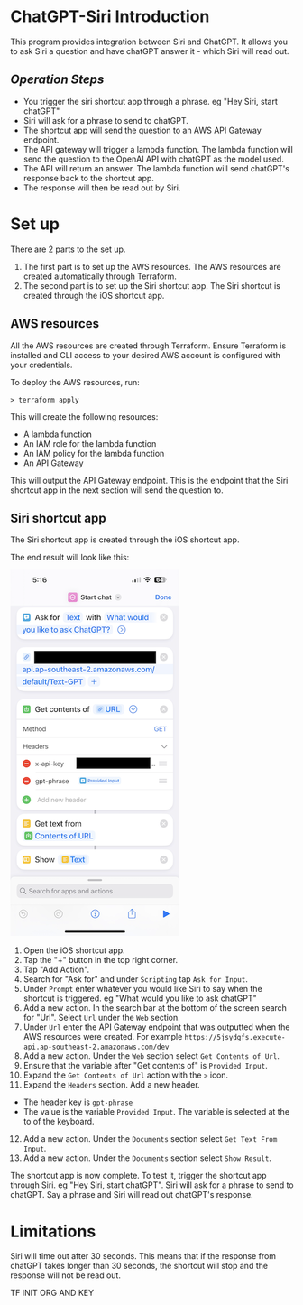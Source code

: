 # __ChatGPT-Siri Introduction__

This program provides integration between Siri and ChatGPT. It allows you to ask Siri a question and have chatGPT answer it - which Siri will  read out.

## _Operation Steps_  
  
- You trigger the siri shortcut app through a phrase. eg "Hey Siri, start chatGPT"
- Siri will ask for a phrase to send to chatGPT.
- The shortcut app will send the question to an AWS API Gateway endpoint.  
- The API gateway will trigger a lambda function. The lambda function will send the question to the OpenAI API with chatGPT as the model used.  
- The API will return an answer. The lambda function will send chatGPT's response back to the shortcut app.  
- The response will then be read out by Siri.  

# __Set up__

There are 2 parts to the set up.
1. The first part is to set up the AWS resources. The AWS resources are created automatically through Terraform.
2. The second part is to set up the Siri shortcut app. The Siri shortcut is created through the iOS shortcut app.


## __AWS resources__

All  the AWS resources are created through Terraform.
Ensure Terraform is installed and CLI access to your desired AWS account is configured with your credentials.

To deploy the AWS resources, run:
```
> terraform apply
```

This will create the following resources:
- A lambda function
- An IAM role for the lambda function
- An IAM policy for the lambda function
- An API Gateway 

This will output the API Gateway endpoint. This is the endpoint that the Siri shortcut app in the next section will send the question to.

## __Siri shortcut app__

The Siri shortcut app is created through the iOS shortcut app.

The end result will look like this:

![Siri shortcut app](./readme-images/Siri-Shortcut.PNG)

1. Open the iOS shortcut app.
2. Tap the "+" button in the top right corner.
3. Tap "Add Action".
4. Search for "Ask for" and under `Scripting` tap `Ask for Input`.
5. Under `Prompt` enter whatever you would like Siri to say when the shortcut is triggered. eg "What would you like to ask chatGPT"
6. Add a new action. In the search bar at the bottom of the screen search for "Url". Select `Url` under the `Web` section.
7. Under `Url` enter the API Gateway endpoint that was outputted when the AWS resources were created. For example `https://5jsydgfs.execute-api.ap-southeast-2.amazonaws.com/dev`
8. Add a new action. Under the `Web` section select `Get Contents of Url`.
9. Ensure that the variable after "Get contents of" is `Provided Input`.
10. Expand the `Get Contents of Url` action with the `>` icon.
11. Expand the `Headers` section. Add a new header.
- The header key is `gpt-phrase` 
- The value is the variable `Provided Input`. The variable is selected at the to of the keyboard.
12. Add a new action. Under the `Documents` section select `Get Text From Input`.
13. Add a new action. Under the `Documents` section select `Show Result`.

The shortcut app is now complete. To test it, trigger the shortcut app through Siri. eg "Hey Siri, start chatGPT". Siri will ask for a phrase to send to chatGPT. Say a phrase and Siri will read out chatGPT's response.

# __Limitations__

Siri will time out after 30 seconds. This means that if the response from chatGPT takes longer than 30 seconds, the shortcut will stop and the response will not be read out.

TF INIT
ORG AND KEY